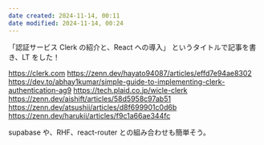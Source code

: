 ```yaml
---
date created: 2024-11-14, 00:11
date modified: 2024-11-14, 00:24
---
```


「認証サービス Clerk の紹介と、React への導入」
というタイトルで記事を書き、LT をした！

https://clerk.com
https://zenn.dev/hayato94087/articles/effd7e94ae8302
https://dev.to/abhay1kumar/simple-guide-to-implementing-clerk-authentication-ag9
https://tech.plaid.co.jp/wicle-clerk
https://zenn.dev/aishift/articles/58d5958c97ab51
https://zenn.dev/atsushii/articles/d8f699901c0d6b
https://zenn.dev/harukii/articles/f9c1a66ae344fc

supabase や、RHF、react-router との組み合わせも簡単そう。
